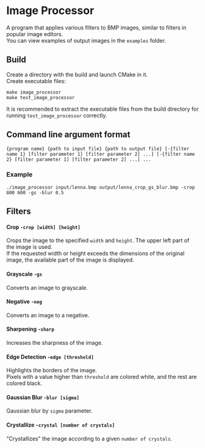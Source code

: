 # Image Processor

A program that applies various filters to BMP images, similar to filters in popular image editors. \
You can view examples of output images in the `examples` folder.

## Build

Create a directory with the build and launch CMake in it. \
Create executable files:
```
make image_processor
make test_image_processor
```

It is recommended to extract the executable files from the build directory for running `test_image_processor` correctly.

## Command line argument format

`{program name} {path to input file} {path to output file} [-{filter name 1} [filter parameter 1] [filter parameter 2] ...] [-{filter name 2} [filter parameter 1] [filter parameter 2] ...] ...`

### Example

`./image_processor input/lenna.bmp output/lenna_crop_gs_blur.bmp -crop 800 600 -gs -blur 0.5`

## Filters

#### Crop   `-crop [width] [height]`

Crops the image to the specified `width` and `height`. The upper left part of the image is used. \
If the requested width or height exceeds the dimensions of the original image, the available part of the image is displayed.

#### Grayscale `-gs`

Converts an image to grayscale.

#### Negative `-neg`

Converts an image to a negative.

#### Sharpening `-sharp`

Increases the sharpness of the image.

#### Edge Detection `-edge [threshold]`

Highlights the borders of the image. \
Pixels with a value higher than `threshold` are colored white, and the rest are colored black.

#### Gaussian Blur `-blur [sigma]`

Gaussian blur by `sigma` parameter.

#### Crystallize `-crystal [number of crystals]`

"Crystallizes" the image according to a given `number of crystals`.
